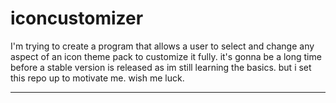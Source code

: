 # iconcustomizer
 I'm trying to create a program that allows a user to select and change any aspect of an icon theme pack to customize it fully.
 it's gonna be a long time before a stable version is released as im still learning the basics. but i set this repo up to motivate me.
 wish me luck.
 **********************************************************************************************
 
